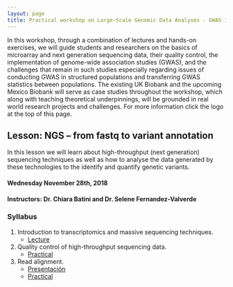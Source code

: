 ```yaml
---
layout: page
title: Practical workshop on Large-Scale Genomic Data Analyses - GWAS in structured populations
---
```


In this workshop, through a combination of lectures and hands-on exercises, we will guide students and researchers on the basics of microarray and next generation sequencing data, their quality control, the implementation of genome-wide association studies (GWAS), and the challenges that remain in such studies especially regarding issues of conducting GWAS in structured populations and transferring GWAS statistics between populations. The existing UK Biobank and the upcoming Mexico Biobank will serve as case studies throughout the workshop, which along with teaching theoretical underpinnings, will be grounded in real world research projects and challenges. For more information click the logo at the top of this page.

## Lesson: NGS – from fastq to variant annotation

In this lesson we will learn about high-throughput (next generation) sequencing techniques as well as how to analyse the data generated by these technologies to the identify and quantify genetic variants. 

#### Wednesday November 28th, 2018
#### Instructors: Dr. Chiara Batini and Dr. Selene Fernandez-Valverde 

### Syllabus

1. Introduction to transcriptomics and massive sequencing techniques. 
	* [Lecture](SLIDES/Mx_Biobank_NGS_Techniques.pdf)
2. Quality control of high-throughput sequencing data.
	* [Practical](01-quality.html)
3. Read alignment.
	* [Presentación](SLIDES/Mx_Biobank_NGS_Mapping.pdf)
	* [Practical](02-mapping.html)
